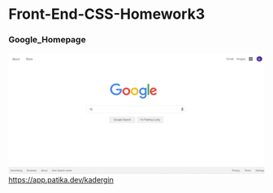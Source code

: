 # Front-End-CSS-Homework3
### Google_Homepage
![github](https://github.com/KaderErgin/CSS/blob/main/Front-End-CSS-Homework3/assets/google1.jpg)
https://app.patika.dev/kadergin
